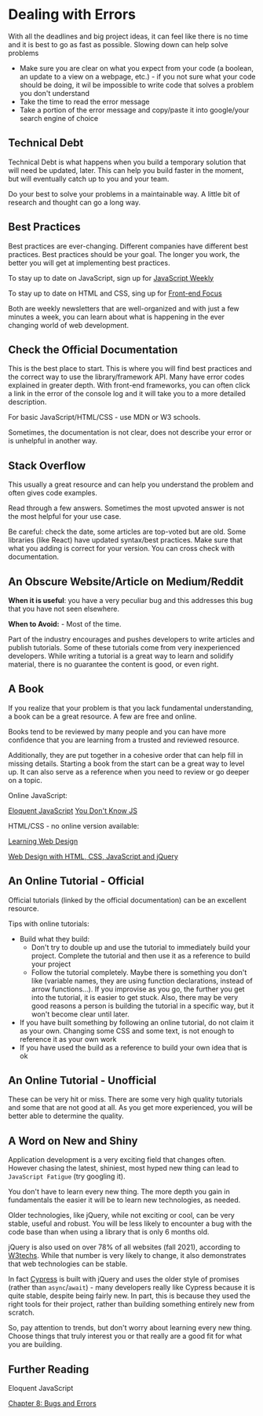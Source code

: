 # Dealing with Errors

With all the deadlines and big project ideas, it can feel like there is no time and it is best to go as fast as possible. Slowing down can help solve problems

- Make sure you are clear on what you expect from your code (a boolean, an update to a view on a webpage, etc.) - if you not sure what your code should be doing, it wil be impossible to write code that solves a problem you don't understand
- Take the time to read the error message
- Take a portion of the error message and copy/paste it into google/your search engine of choice

## Technical Debt

Technical Debt is what happens when you build a temporary solution that will need be updated, later. This can help you build faster in the moment, but will eventually catch up to you and your team.

Do your best to solve your problems in a maintainable way. A little bit of research and thought can go a long way.

## Best Practices

Best practices are ever-changing. Different companies have different best practices. Best practices should be your goal. The longer you work, the better you will get at implementing best practices.

To stay up to date on JavaScript, sign up for [JavaScript Weekly](https://javascriptweekly.com)

To stay up to date on HTML and CSS, sing up for [Front-end Focus](https://frontendfoc.us)

Both are weekly newsletters that are well-organized and with just a few minutes a week, you can learn about what is happening in the ever changing world of web development.

## Check the Official Documentation

This is the best place to start. This is where you will find best practices and the correct way to use the library/framework API. Many have error codes explained in greater depth. With front-end frameworks, you can often click a link in the error of the console log and it will take you to a more detailed description.

For basic JavaScript/HTML/CSS - use MDN or W3 schools.

Sometimes, the documentation is not clear, does not describe your error or is unhelpful in another way.

## Stack Overflow

This usually a great resource and can help you understand the problem and often gives code examples.

Read through a few answers. Sometimes the most upvoted answer is not the most helpful for your use case.

Be careful: check the date, some articles are top-voted but are old. Some libraries (like React) have updated syntax/best practices. Make sure that what you adding is correct for your version. You can cross check with documentation.

## An Obscure Website/Article on Medium/Reddit

**When it is useful**: you have a very peculiar bug and this addresses this bug that you have not seen elsewhere.

**When to Avoid:** - Most of the time.

Part of the industry encourages and pushes developers to write articles and publish tutorials. Some of these tutorials come from very inexperienced developers. While writing a tutorial is a great way to learn and solidify material, there is no guarantee the content is good, or even right.

## A Book

If you realize that your problem is that you lack fundamental understanding, a book can be a great resource. A few are free and online.

Books tend to be reviewed by many people and you can have more confidence that you are learning from a trusted and reviewed resource.

Additionally, they are put together in a cohesive order that can help fill in missing details. Starting a book from the start can be a great way to level up. It can also serve as a reference when you need to review or go deeper on a topic.

Online JavaScript:

[Eloquent JavaScript](https://eloquentjavascript.net)
[You Don't Know JS](https://github.com/getify/You-Dont-Know-JS)

HTML/CSS - no online version available:

[Learning Web Design](https://www.amazon.com/Learning-Web-Design-Beginners-JavaScript/dp/1449319270/ref=asc_df_1449319270/?tag=hyprod-20&linkCode=df0&hvadid=343276535408&hvpos=&hvnetw=g&hvrand=383578910993089816&hvpone=&hvptwo=&hvqmt=&hvdev=c&hvdvcmdl=&hvlocint=&hvlocphy=9004232&hvtargid=pla-504404111407&psc=1&tag=&ref=&adgrpid=74543737372&hvpone=&hvptwo=&hvadid=343276535408&hvpos=&hvnetw=g&hvrand=383578910993089816&hvqmt=&hvdev=c&hvdvcmdl=&hvlocint=&hvlocphy=9004232&hvtargid=pla-504404111407)

[Web Design with HTML, CSS, JavaScript and jQuery](https://www.amazon.com/Web-Design-HTML-JavaScript-jQuery/dp/1119038634/ref=asc_df_1119038634/?tag=hyprod-20&linkCode=df0&hvadid=312114711253&hvpos=&hvnetw=g&hvrand=5405477493354581953&hvpone=&hvptwo=&hvqmt=&hvdev=c&hvdvcmdl=&hvlocint=&hvlocphy=9004232&hvtargid=pla-389468354338&psc=1)

## An Online Tutorial - Official

Official tutorials (linked by the official documentation) can be an excellent resource.

Tips with online tutorials:

- Build what they build:
  - Don't try to double up and use the tutorial to immediately build your project. Complete the tutorial and then use it as a reference to build your project
  - Follow the tutorial completely. Maybe there is something you don't like (variable names, they are using function declarations, instead of arrow functions...). If you improvise as you go, the further you get into the tutorial, it is easier to get stuck. Also, there may be very good reasons a person is building the tutorial in a specific way, but it won't become clear until later.
- If you have built something by following an online tutorial, do not claim it as your own. Changing some CSS and some text, is not enough to reference it as your own work
- If you have used the build as a reference to build your own idea that is ok

## An Online Tutorial - Unofficial

These can be very hit or miss. There are some very high quality tutorials and some that are not good at all. As you get more experienced, you will be better able to determine the quality.

## A Word on New and Shiny

Application development is a very exciting field that changes often. However chasing the latest, shiniest, most hyped new thing can lead to `JavaScript Fatigue` (try googling it).

You don't have to learn every new thing. The more depth you gain in fundamentals the easier it will be to learn new technologies, as needed.

Older technologies, like jQuery, while not exciting or cool, can be very stable, useful and robust. You will be less likely to encounter a bug with the code base than when using a library that is only 6 months old.

jQuery is also used on over 78% of all websites (fall 2021), according to [W3techs](https://w3techs.com/technologies/details/js-jquery). While that number is very likely to change, it also demonstrates that web technologies can be stable.

In fact [Cypress](https://docs.cypress.io/guides/core-concepts/introduction-to-cypress#Querying-by-Text-Content) is built with jQuery and uses the older style of promises (rather than `async`/`await`) - many developers really like Cypress because it is quite stable, despite being fairly new. In part, this is because they used the right tools for their project, rather than building something entirely new from scratch.

So, pay attention to trends, but don't worry about learning every new thing. Choose things that truly interest you or that really are a good fit for what you are building.

## Further Reading

Eloquent JavaScript

[Chapter 8: Bugs and Errors](https://eloquentjavascript.net/08_error.html)
